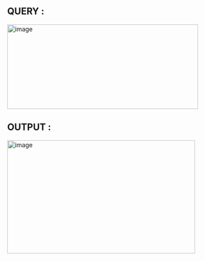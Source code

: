 ## QUERY :
<img width="439" height="195" alt="image" src="https://github.com/user-attachments/assets/7f717467-1d20-46b0-907f-147200537c97" />


## OUTPUT :
<img width="432" height="261" alt="image" src="https://github.com/user-attachments/assets/75d4b564-4464-4041-9736-ecdf9766aea0" />


